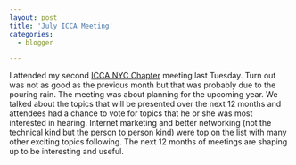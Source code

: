 ```yaml
---
layout: post
title: 'July ICCA Meeting'
categories:
  - blogger

---
```


I attended my second <a href="http://www.iccanyc.org/">ICCA NYC Chapter</a> meeting last Tuesday. Turn out was not as good as the previous month but that was probably due to the pouring rain. The meeting was about planning for the upcoming year. We talked about the topics that will be presented over the next 12 months and attendees had a chance to vote for topics that he or she was most interested in hearing. Internet marketing and better networking (not the technical kind but the person to person kind) were top on the list with many other exciting topics following. The next 12 months of meetings are shaping up to be interesting and useful.
